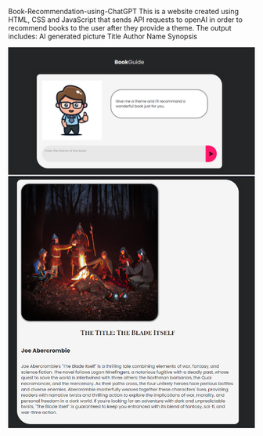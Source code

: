 Book-Recommendation-using-ChatGPT
This is a website created using HTML, CSS and JavaScript that sends API requests to openAI in order to recommend books to the user after they provide a theme.
The output includes:
AI generated picture
Title
Author Name
Synopsis

<img src="pic1.png">
<img src="pic2.png">
